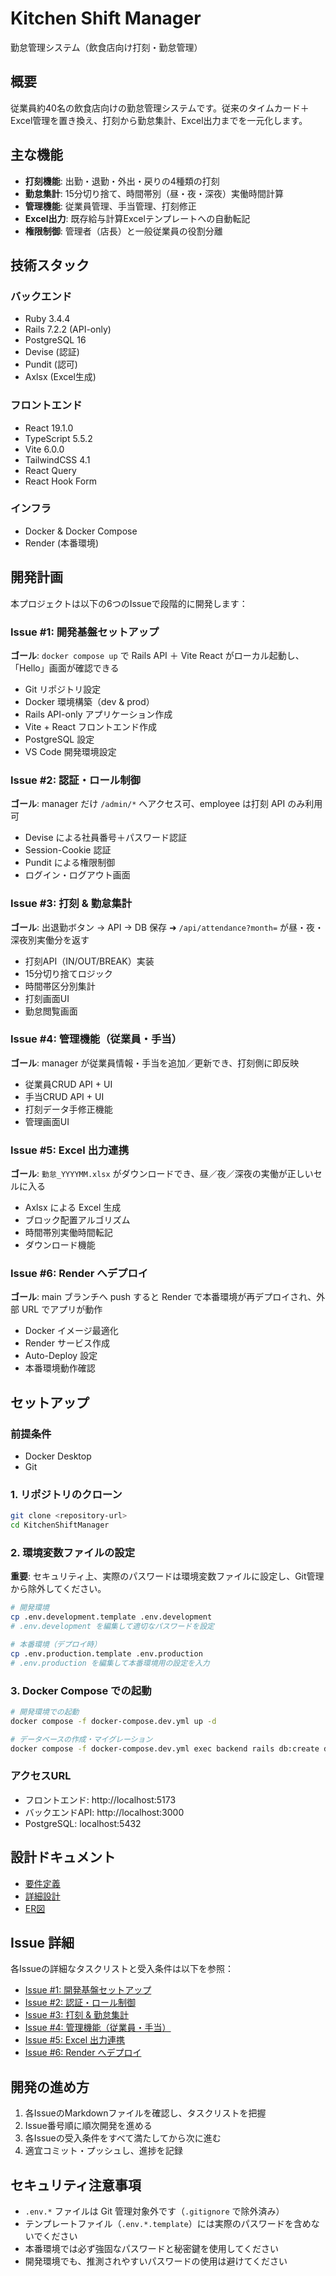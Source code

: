 # Kitchen Shift Manager

勤怠管理システム（飲食店向け打刻・勤怠管理）

## 概要

従業員約40名の飲食店向けの勤怠管理システムです。従来のタイムカード＋Excel管理を置き換え、打刻から勤怠集計、Excel出力までを一元化します。

## 主な機能

- **打刻機能**: 出勤・退勤・外出・戻りの4種類の打刻
- **勤怠集計**: 15分切り捨て、時間帯別（昼・夜・深夜）実働時間計算
- **管理機能**: 従業員管理、手当管理、打刻修正
- **Excel出力**: 既存給与計算Excelテンプレートへの自動転記
- **権限制御**: 管理者（店長）と一般従業員の役割分離

## 技術スタック

### バックエンド
- Ruby 3.4.4
- Rails 7.2.2 (API-only)
- PostgreSQL 16
- Devise (認証)
- Pundit (認可)
- Axlsx (Excel生成)

### フロントエンド  
- React 19.1.0
- TypeScript 5.5.2
- Vite 6.0.0
- TailwindCSS 4.1
- React Query
- React Hook Form

### インフラ
- Docker & Docker Compose
- Render (本番環境)

## 開発計画

本プロジェクトは以下の6つのIssueで段階的に開発します：

### Issue #1: 開発基盤セットアップ
**ゴール**: `docker compose up` で Rails API ＋ Vite React がローカル起動し、「Hello」画面が確認できる

- Git リポジトリ設定
- Docker 環境構築（dev & prod）
- Rails API-only アプリケーション作成
- Vite + React フロントエンド作成
- PostgreSQL 設定
- VS Code 開発環境設定

### Issue #2: 認証・ロール制御
**ゴール**: manager だけ `/admin/*` へアクセス可、employee は打刻 API のみ利用可

- Devise による社員番号＋パスワード認証
- Session-Cookie 認証
- Pundit による権限制御
- ログイン・ログアウト画面

### Issue #3: 打刻 & 勤怠集計
**ゴール**: 出退勤ボタン → API → DB 保存 ➜ `/api/attendance?month=` が昼・夜・深夜別実働分を返す

- 打刻API（IN/OUT/BREAK）実装
- 15分切り捨てロジック
- 時間帯区分別集計
- 打刻画面UI
- 勤怠閲覧画面

### Issue #4: 管理機能（従業員・手当）
**ゴール**: manager が従業員情報・手当を追加／更新でき、打刻側に即反映

- 従業員CRUD API + UI
- 手当CRUD API + UI  
- 打刻データ手修正機能
- 管理画面UI

### Issue #5: Excel 出力連携
**ゴール**: `勤怠_YYYYMM.xlsx` がダウンロードでき、昼／夜／深夜の実働が正しいセルに入る

- Axlsx による Excel 生成
- ブロック配置アルゴリズム
- 時間帯別実働時間転記
- ダウンロード機能

### Issue #6: Render へデプロイ
**ゴール**: main ブランチへ push すると Render で本番環境が再デプロイされ、外部 URL でアプリが動作

- Docker イメージ最適化
- Render サービス作成
- Auto-Deploy 設定
- 本番環境動作確認

## セットアップ

### 前提条件
- Docker Desktop
- Git

### 1. リポジトリのクローン
```bash
git clone <repository-url>
cd KitchenShiftManager
```

### 2. 環境変数ファイルの設定

**重要**: セキュリティ上、実際のパスワードは環境変数ファイルに設定し、Git管理から除外してください。

```bash
# 開発環境
cp .env.development.template .env.development
# .env.development を編集して適切なパスワードを設定

# 本番環境（デプロイ時）
cp .env.production.template .env.production
# .env.production を編集して本番環境用の設定を入力
```

### 3. Docker Compose での起動
```bash
# 開発環境での起動
docker compose -f docker-compose.dev.yml up -d

# データベースの作成・マイグレーション
docker compose -f docker-compose.dev.yml exec backend rails db:create db:migrate
```

### アクセスURL
- フロントエンド: http://localhost:5173
- バックエンドAPI: http://localhost:3000
- PostgreSQL: localhost:5432

## 設計ドキュメント

- [要件定義](./doc/要件定義.md)
- [詳細設計](./doc/詳細設計.md)
- [ER図](./doc/ER図.md)

## Issue 詳細

各Issueの詳細なタスクリストと受入条件は以下を参照：

- [Issue #1: 開発基盤セットアップ](./issues/issue-01-development-setup.md)
- [Issue #2: 認証・ロール制御](./issues/issue-02-authentication.md)
- [Issue #3: 打刻 & 勤怠集計](./issues/issue-03-timecard-system.md)
- [Issue #4: 管理機能（従業員・手当）](./issues/issue-04-admin-features.md)
- [Issue #5: Excel 出力連携](./issues/issue-05-excel-export.md)
- [Issue #6: Render へデプロイ](./issues/issue-06-render-deploy.md)

## 開発の進め方

1. 各IssueのMarkdownファイルを確認し、タスクリストを把握
2. Issue番号順に順次開発を進める
3. 各Issueの受入条件をすべて満たしてから次に進む
4. 適宜コミット・プッシュし、進捗を記録

## セキュリティ注意事項

- `.env.*` ファイルは Git 管理対象外です（`.gitignore` で除外済み）
- テンプレートファイル（`.env.*.template`）には実際のパスワードを含めないでください
- 本番環境では必ず強固なパスワードと秘密鍵を使用してください
- 開発環境でも、推測されやすいパスワードの使用は避けてください

